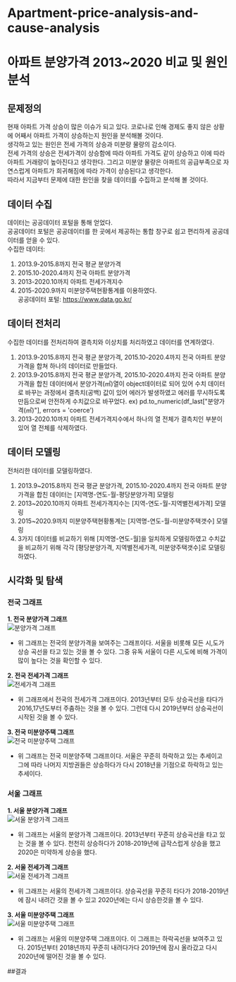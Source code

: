 # Apartment-price-analysis-and-cause-analysis
# 아파트 분양가격 2013~2020 비교 및 원인분석

## 문제정의
현재 아파트 가격 상승이 많은 이슈가 되고 있다. 코로나로 인해 경제도 좋지 않은 상황에 어째서 아파트 가격이 상승하는지 원인을 분석해볼 것이다.   
생각하고 있는 원인은 전세 가격의 상승과 미분량 물량의 감소이다.   
전세 가격의 상승은 전세가격이 상승함에 따라 아파트 가격도 같이 상승하고 이에 따라 아파트 거래량이 높아진다고 생각한다. 그리고 
미분양 물량은 아파트의 공급부족으로 자연스럽게 아파트가 희귀해짐에 따라 가격이 상승된다고 생각한다.   
따라서 지금부터 문제에 대한 원인을 찾을 데이터를 수집하고 분석해 볼 것이다.
## 데이터 수집
데이터는 공공데이터 포털을 통해 얻었다.   
공공데이터 포털은 공공데이터를 한 곳에서 제공하는 통합 창구로 쉽고 편리하게 공공데이터를 얻을 수 있다.   
수집한 데이터:
1. 2013.9-2015.8까지 전국 평균 분양가격
2. 2015.10-2020.4까지 전국 아파트 분양가격
3. 2013-2020.10까지 아파트 전세가격지수
4. 2015-2020.9까지 미분양주택현황통계를 이용하였다.   
공공데이터 포털: https://www.data.go.kr/

## 데이터 전처리
수집한 데이터를 전처리하여 결측치와 이상치를 처리하였고 데이터를 연계하였다.
1. 2013.9-2015.8까지 전국 평균 분양가격, 2015.10-2020.4까지 전국 아파트 분양가격을 합쳐 하나의 데이터로 만들었다.
2. 2013.9-2015.8까지 전국 평균 분양가격, 2015.10-2020.4까지 전국 아파트 분양가격을 합친 데이터에서 분양가격(㎡)열이 object데이터로 되어 있어 수치 데이터로 바꾸는 과정에서 결측치(공백) 값이 있어 에러가 발생하였고 에러를 무시하도록 만듬으로써 안전하게 수치값으로 바꾸었다. ex) pd.to_numeric(df_last["분양가격(㎡)"], errors = 'coerce')
3. 2013-2020.10까지 아파트 전세가격지수에서 하나의 열 전체가 결측치인 부분이 있어 열 전체를 삭제하였다.

## 데이터 모델링
전처리한 데이터를 모델링하였다. 
1. 2013.9~2015.8까지 전국 평균 분양가격, 2015.10-2020.4까지 전국 아파트 분양가격을 합친 데이터는 [지역명-연도-월-평당분양가격] 모델링
2. 2013~2020.10까지 아파트 전세가격지수는 [지역-연도-월-지역별전세가격] 모델링
3. 2015~2020.9까지 미분양주택현황통계는 [지역명-연도-월-미분양주택갯수] 모델링
4. 3가지 데이터를 비교하기 위해 [지역명-연도-월]을 일치하게 모델링하였고 수치값을 비교하기 위해 각각 [평당분양가격, 지역별전세가격, 미분양주택갯수]로 모델링하였다.

## 시각화 및 탐색
### 전국 그래프

**1. 전국 분양가격 그래프**   
![분양가격 그래프](https://user-images.githubusercontent.com/59160781/100536810-6a83af00-3266-11eb-82d8-987ec56f6a5c.PNG)   
  * 위 그래프는 전국의 분양가격을 보여주는 그래프이다. 서울을 비롯해 모든 시,도가 상승 곡선을 타고 있는 것을 볼 수 있다. 
    그중 유독 서울이 다른 시,도에 비해 가격이 많이 높다는 것을 확인할 수 있다.   
        
**2. 전국 전세가격 그래프**   
![전세가격 그래프](https://user-images.githubusercontent.com/59160781/100536825-8ab36e00-3266-11eb-8eba-e70d0772f4a2.PNG)   
  * 위 그래프에서 전국의 전세가격 그래프이다. 2013년부터 모두 상승곡선을 타다가 2016,17년도부터 주춤하는 것을 볼 수 있다.
    그런데 다시 2019년부터 상승곡선이 시작된 것을 볼 수 있다.   
        
**3. 전국 미분양주택 그래프**   
![전국 미분양주택 그래프](https://user-images.githubusercontent.com/59160781/100539963-7dee4480-327d-11eb-91b4-e30bda754315.PNG)   
  * 위 그래프는 전국 미분양주택 그래프이다. 서울은 꾸준히 하락하고 있는 추세이고 그에 따라 나머지 지방권들은 상승하다가 다시 2018년을 기점으로 하락하고 있는 추세이다.
      
### 서울 그래프
**1. 서울 분양가격 그래프**   
![서울 분양가격 그래프](https://user-images.githubusercontent.com/59160781/100536984-d4508880-3267-11eb-809a-0c18a28574fe.PNG)    
  * 위 그래프는 서울의 분양가격 그래프이다. 2013년부터 꾸준히 상승곡선을 타고 있는 것을 볼 수 있다.
    천천히 상승하다가 2018-2019년에 급작스럽게 상승을 했고 2020은 미약하게 상승을 했다.   
        
**2. 서울 전세가격 그래프**   
![서울 전세가격 그래프](https://user-images.githubusercontent.com/59160781/100536930-55f3e680-3267-11eb-8492-3262646c3390.PNG)   
  * 위 그래프는 서울의 전세가격 그래프이다. 상승곡선을 꾸준히 타다가 2018-2019년에 잠시 내려간 것을 볼 수 있고
    2020년에는 다시 상승한것을 볼 수 있다.   
        
**3. 서울 미분양주택 그래프**   
![서울 미분양주택 그래프](https://user-images.githubusercontent.com/59160781/100537592-221bbf80-326d-11eb-9ef7-fd48e20ac4c8.PNG)
  * 위 그래프는 서울의 미분양주택 그래프이다. 이 그래프는 하락곡선을 보여주고 있다. 2015년부터 2018년까지 꾸준히 내려다가다 
    2019년에 잠시 올라갔고 다시 2020년에 떨어진 것을 볼 수 있다.   
        
##결과












